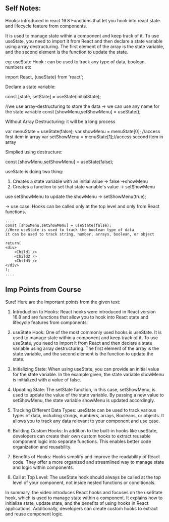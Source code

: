 ## Self Notes:

Hooks: introduced in react 16.8
Functions that let you hook into react state and lifecycle feature from components.

It is used to manage state within a component and keep track of it. To use useState, you need to import it from React and then declare a state variable using array destructuring. The first element of the array is the state variable, and the second element is the function to update the state.

eg: useState Hook : can be used to track any type of data, boolean, numbers etc


import React, {useState} from 'react';

Declare a state variable:

const [state, setState] = useState(initialState);

//we use array-destructuring to store the data
-> we can use any name for the state variable
const [showMenu,setShowMenu] = useState();

Without Array Destructuring: it will be a long process

var menuState = useState(false);
var showMenu = menuState[0];	//access first item in array
var setShowMenu = menuState[1];//access second item in array

Simplied using destructure:

const [showMenu,setShowMenu] = useState(false);

useState is doing two thing:
1. Creates a state variable with an initial value -> false ->showMenu
2. Creates a function to set that state variable's value -> setShowMenu

use setShowMenu to update the showMenu -> setShowMenu(true);

-> use case: 
Hooks can be called only at the top level and only from React functions.

```
....
const [showMenu,setShowMenu] = useState(false);
//Here useState is used to track the boolean type of data
it can be used to track string, number, arrays, boolean, or object

return(
<div>
	<Child1 />
	<Child2 />
	<Child3 />
</div>
);
....
```

## Imp Points from Course

Sure! Here are the important points from the given text:

1. Introduction to Hooks: React hooks were introduced in React version 16.8 and are functions that allow you to hook into React state and lifecycle features from components.

2. useState Hook: One of the most commonly used hooks is useState. It is used to manage state within a component and keep track of it. To use useState, you need to import it from React and then declare a state variable using array destructuring. The first element of the array is the state variable, and the second element is the function to update the state.

3. Initializing State: When using useState, you can provide an initial value for the state variable. In the example given, the state variable showMenu is initialized with a value of false.

4. Updating State: The setState function, in this case, setShowMenu, is used to update the value of the state variable. By passing a new value to setShowMenu, the state variable showMenu is updated accordingly.

5. Tracking Different Data Types: useState can be used to track various types of data, including strings, numbers, arrays, Booleans, or objects. It allows you to track any data relevant to your component and use case.

6. Building Custom Hooks: In addition to the built-in hooks like useState, developers can create their own custom hooks to extract reusable component logic into separate functions. This enables better code organization and reusability.

7. Benefits of Hooks: Hooks simplify and improve the readability of React code. They offer a more organized and streamlined way to manage state and logic within components.

8. Call at Top Level: The useState hook should always be called at the top level of your component, not inside nested functions or conditionals.

In summary, the video introduces React hooks and focuses on the useState hook, which is used to manage state within a component. It explains how to initialize state, update state, and the benefits of using hooks in React applications. Additionally, developers can create custom hooks to extract and reuse component logic.
